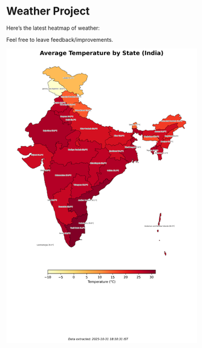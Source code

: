 # Weather Project

Here’s the latest heatmap of weather:

Feel free to leave feedback/improvements.

![India Heatmap](docs/assets/india_heatmap.png?v=04AE42)
